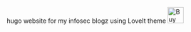 hugo website for my infosec blogz using LoveIt theme
<a href='https://ko-fi.com/C1C4P7FQI' target='_blank'><img height='36' style='border:0px;height:36px;' src='https://storage.ko-fi.com/cdn/kofi5.png?v=3' border='0' alt='Buy Me a Coffee at ko-fi.com' /></a>
